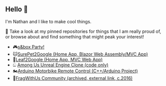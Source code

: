 ## Hello 👋
I'm Nathan and I like to make cool things.

💬 Take a look at my pinned repositories for things that I am really proud of, or browse about and find something that might peak your interest!

* 🎮[s&box Party!](https://github.com/CplNathan/sbox_party/tree/master)
* 🐱[SurePet2Google (Home App, Blazor Web Assembly/MVC App)](https://github.com/CplNathan/SurePet2Google-Public)
* 🌿[Leaf2Google (Home App, MVC Web App)](https://github.com/CplNathan/Leaf2Google-Public)
* ඞ [Among Us Unreal Engine Clone (code only)](https://github.com/CplNathan/Amogus-Imposter-Game)
* 🏍️[Arduino Motorbike Remote Control (C++/Arduino Project)](https://github.com/CplNathan/Arduino-Motorbike-Remote-Control-Public)
* 🤼[FragWithUs Community (archived, external link, c.2016)](https://fwu.nford.xyz)
